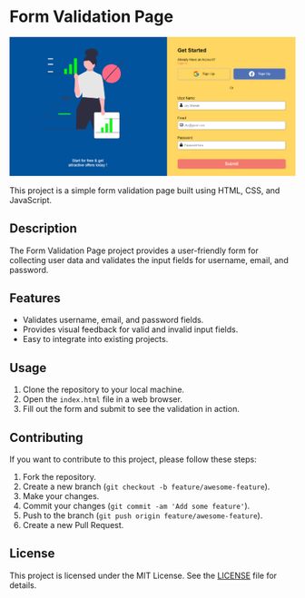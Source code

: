 # Form Validation Page

![Form Validation Page Preview](<background image/login redeme.md background image.png>)

This project is a simple form validation page built using HTML, CSS, and JavaScript.

## Description

The Form Validation Page project provides a user-friendly form for collecting user data and validates the input fields for username, email, and password.

## Features

- Validates username, email, and password fields.
- Provides visual feedback for valid and invalid input fields.
- Easy to integrate into existing projects.

## Usage

1. Clone the repository to your local machine.
2. Open the `index.html` file in a web browser.
3. Fill out the form and submit to see the validation in action.
   
## Contributing

If you want to contribute to this project, please follow these steps:

1. Fork the repository.
2. Create a new branch (`git checkout -b feature/awesome-feature`).
3. Make your changes.
4. Commit your changes (`git commit -am 'Add some feature'`).
5. Push to the branch (`git push origin feature/awesome-feature`).
6. Create a new Pull Request.

## License

This project is licensed under the MIT License. See the [LICENSE](LICENSE) file for details.
